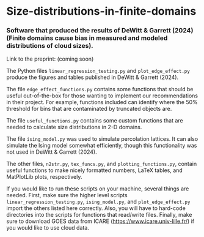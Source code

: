 # Size-distributions-in-finite-domains
### Software that produced the results of DeWitt &amp; Garrett (2024) (Finite domains cause bias in measured and modeled distributions of cloud sizes).

Link to the preprint: (coming soon)

The Python files `linear_regression_testing.py` and `plot_edge_effect.py` produce the figures and tables published in DeWitt &amp; Garrett (2024).

The file `edge_effect_functions.py` contains some functions that should be useful out-of-the-box for those wanting to implement our recommendations in their project. For example, functions included can identify where the 50% threshold for bins that are contaminated by truncated objects are.

The file `useful_functions.py` contains some custom functions that are needed to calculate size distributions in 2-D domains. 

The file `ising_model.py` was used to simulate percolation lattices. It can also simulate the Ising model somewhat efficiently, though this functionality was not used in DeWitt &amp; Garrett (2024).

The other files, `n2str.py`, `tex_funcs.py`, and `plotting_functions.py`, contain useful functions to make nicely formatted numbers, LaTeX tables, and MatPlotLib plots, respectively.


If you would like to run these scripts on your machine, several things are needed. First, make sure the higher level scripts `linear_regression_testing.py`, `ising_model.py`, and `plot_edge_effect.py` import the others listed here correctly. Also, you will have to hard-code directories into the scripts for functions that read/write files. Finally, make sure to download GOES data from ICARE (https://www.icare.univ-lille.fr/) if you would like to use cloud data.
